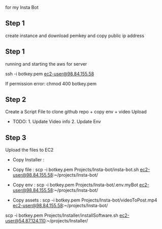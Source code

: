 

for my Insta Bot

## Step 1
create instance and download pemkey and copy public ip address

## Step 1
running and starting the aws for server

ssh -i botkey.pem ec2-user@98.84.155.58

If permission error: chmod 400 botkey.pem

## Step 2 
Create a Script File to clone github repo + copy env + video Upload

- TODO: 1. Update Video info
        2. Update Env

## Step 3 
Upload the files to EC2

- Copy Installer :

- Copy file : scp -i botkey.pem Projects/Insta-bot/insta-bot.sh ec2-user@98.84.155.58:~/projects/Insta-bot/

- Copy env : scp -i botkey.pem Projects/Insta-bot/.env.myBot ec2-user@98.84.155.58:~/projects/Insta-bot/

- Copy assets : scp -i botkey.pem Projects/Insta-bot/videoToPost.mp4 ec2-user@98.84.155.58:~/projects/Insta-bot/

scp -i botkey.pem Projects/Installer/installSoftware.sh ec2-user@54.87.124.110:~/projects/Installer/